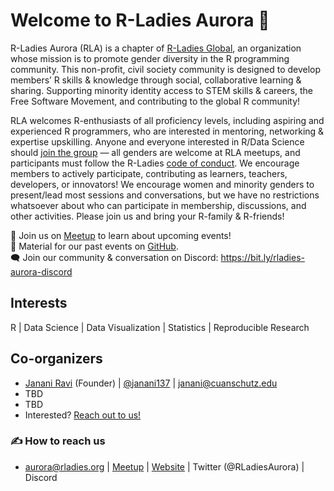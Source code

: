 # Welcome to R-Ladies Aurora 👋
R-Ladies Aurora (RLA) is a chapter of [R-Ladies Global](//rladies.org), an organization whose mission is to promote gender diversity in the R programming community. This non-profit, civil society community is designed to develop members’ R skills & knowledge through social, collaborative learning & sharing. Supporting minority identity access to STEM skills & careers, the Free Software Movement, and contributing to the global R community!

RLA welcomes R-enthusiasts of all proficiency levels, including aspiring and experienced R programmers, who are interested in mentoring, networking & expertise upskilling. Anyone and everyone interested in R/Data Science should [join the group](//meetup.com/rladies-aurora) — all genders are welcome at RLA meetups, and participants must follow the R-Ladies [code of conduct](https://guide.rladies.org/about/coc/). We encourage members to actively participate, contributing as learners, teachers, developers, or innovators! We encourage women and minority genders to present/lead most sessions and conversations, but we have no restrictions whatsoever about who can participate in membership, discussions, and other activities. Please join us and bring your R-family & R-friends!

📆 Join us on [Meetup](//meetup.com/rladies-aurora) to learn about upcoming events! <br>
📁 Material for our past events on [GitHub](//github.com/rladies-aurora). <br>
🗨️ Join our community & conversation on Discord: https://bit.ly/rladies-aurora-discord

## Interests
R | Data Science | Data Visualization | Statistics | Reproducible Research

## Co-organizers
- [Janani Ravi](//jravilab.github.io) (Founder) | [@janani137](//twitter.com/janani137) | janani@cuanschutz.edu
- TBD
- TBD
- Interested? [Reach out to us!](mailto:aurora@rladies.org)

### ✍️ How to reach us
- aurora@rladies.org | [Meetup](https://meetup.com/rladies-aurora) | [Website](https://github.com/rladies-aurora) | Twitter (@RLadiesAurora) | Discord

